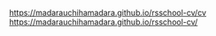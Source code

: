https://madarauchihamadara.github.io/rsschool-cv/cv  
https://madarauchihamadara.github.io/rsschool-cv/
